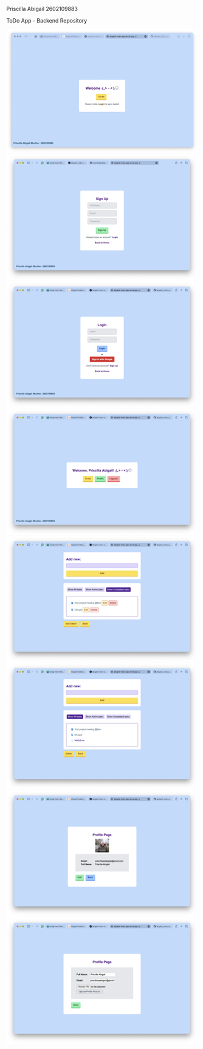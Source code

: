 Priscilla Abigail 2602109883

ToDo App - Backend Repository

![](/assets/1.png)
![](assets/8.png)
![](/assets/2.png)
![](/assets/3.png)
![](/assets/4.png)
![](assets/7.png)
![](assets/5.png)
![](assets/6.png)
